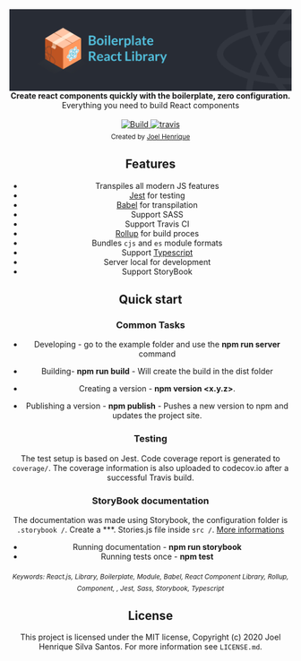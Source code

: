 
<img src="https://raw.githubusercontent.com/joelhenrique2000/boilerplate-react-library/master/src/assets/banner.jpg" alt="react boilerplate banner" align="center" />

<br />

<div align="center"><strong>Create react components quickly with the boilerplate, zero configuration.</strong></div>
<div align="center">
Everything you need to build React components</div>

<br />

<div align="center">
  <a href="#build">
    <img src="https://travis-ci.org/joelhenrique2000/boilerplate-react-library.svg?branch=master" alt="Build" />
  </a>
    <a href="#travis">
    <img src="https://david-dm.org/joelhenrique2000/boilerplate-react-library.svg" alt="travis" />
  </a>

<br />

<div align="center">
  <sub>Created by <a href="https://joelhenrique.com">Joel Henrique</a></sub>
</div>

## Features


- Transpiles all modern JS features
- [Jest](https://facebook.github.io/jest/) for testing
- [Babel](https://babeljs.io/) for transpilation
- Support SASS
- Support Travis CI
- [Rollup](https://rollupjs.org/) for build proces
- Bundles `cjs` and `es` module formats
- Support [Typescript]([https://www.typescriptlang.org/](https://www.typescriptlang.org/))
- Server local for development
- Support StoryBook

## Quick start

### Common Tasks
- Developing - go to the example folder and use the **npm run server** command
- Building- **npm run build** - Will create the build in the dist folder

- Creating a version - **npm version <x.y.z>**.

- Publishing a version - **npm publish** - Pushes a new version to npm and updates the project site.

### Testing
The test setup is based on Jest. Code coverage report is generated to `coverage/`. The coverage information is also uploaded to codecov.io after a successful Travis build.

### StoryBook documentation
The documentation was made using Storybook, the configuration folder is `.storybook /`. Create a ***. Stories.js file inside `src /`. [More informations](https://storybook.js.org/docs/basics/introduction/)
- Running documentation - **npm run storybook**
- Running tests once - **npm test**

<sub><i>Keywords: React.js, Library, Boilerplate, Module, Babel, React Component Library, Rollup, Component, , Jest, Sass, Storybook, Typescript</i></sub>

## License

This project is licensed under the MIT license, Copyright (c) 2020 Joel Henrique Silva Santos. For more information see `LICENSE.md`.
